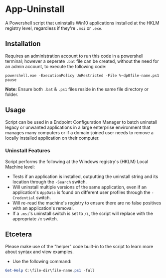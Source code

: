 # App-Uninstall
A Powershell script that uninstalls Win10 applications installed at the HKLM registry level, regardless if they're `.msi` or `.exe`.

## Installation
Requires an administration account to run this code in a powershell terminal; however a seperate `.bat` file can be created, without the need for an admin account, to execute the following code:
```batch
powershell.exe -ExecutionPolicy UnRestricted -File %~dp0file-name.ps1
pause
```

**Note:** Ensure both `.bat` & `.ps1` files reside in the same file directory or folder.

## Usage
Script can be used in a Endpoint Configuration Manager to batch uninstall legacy or unwanted applications in a large enterprise environment that manages many computers or if a domain-joined user needs to remove a locally installed application on their computer.

### Uninstall Features
Script performs the following at the Windows registry's (HKLM) Local Machine level:
- Tests if an application is installed, outputting the uninstall string and its location through the `-Search` switch.
- Will uninstall multiple versions of the same application, even if an application's `AppData` is found on different user profiles through the `-Credential` switch.
- Will re-read the machine's registry to ensure there are no false positives with an application's removal.
- If a `.msi`'s uninstall switch is set to `/i`, the script will replace with the appropriate `/x` switch.

## Etcetera
Please make use of the "helper" code built-in to the script to learn more about syntax and view examples.
- Use the following command: 
```powershell
Get-Help C:\file-dir\file-name.ps1 -full
```

